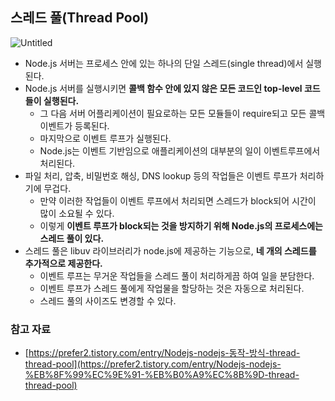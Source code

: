 ## 스레드 풀(Thread Pool)

![Untitled](https://s3-us-west-2.amazonaws.com/secure.notion-static.com/24d9156d-5885-4405-aaf4-c30833e1277f/Untitled.png)

- Node.js 서버는 프로세스 안에 있는 하나의 단일 스레드(single thread)에서 실행된다.
- Node.js 서버를 실행시키면 **콜백 함수 안에 있지 않은 모든 코드인 top-level 코드들이 실행된다.**
    - 그 다음 서버 어플리케이션이 필요로하는 모든 모듈들이 require되고 모든 콜백 이벤트가 등록된다.
    - 마지막으로 이벤트 루프가 실행된다.
    - Node.js는 이벤트 기반임으로 애플리케이션의 대부분의 일이 이벤트루프에서 처리된다.
- 파일 처리, 압축, 비밀번호 해싱, DNS lookup 등의 작업들은 이벤트 루프가 처리하기에 무겁다.
    - 만약 이러한 작업들이 이벤트 루프에서 처리되면 스레드가 block되어 시간이 많이 소요될 수 있다.
    - 이렇게 **이벤트 루프가 block되는 것을 방지하기 위해 Node.js의 프로세스에는 스레드 풀이 있다.**
- 스레드 풀은 libuv 라이브러리가 node.js에 제공하는 기능으로, **네 개의 스레드를 추가적으로 제공한다.**
    - 이벤트 루프는 무거운 작업들을 스레드 풀이 처리하게끔 하여 일을 분담한다.
    - 이벤트 루프가 스레드 풀에게 작업물을 할당하는 것은 자동으로 처리된다.
    - 스레드 풀의 사이즈도 변경할 수 있다.

### 참고 자료

- [https://prefer2.tistory.com/entry/Nodejs-nodejs-동작-방식-thread-thread-pool](https://prefer2.tistory.com/entry/Nodejs-nodejs-%EB%8F%99%EC%9E%91-%EB%B0%A9%EC%8B%9D-thread-thread-pool)